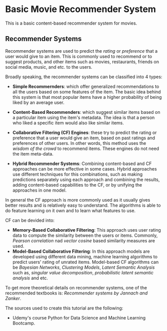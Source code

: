 # Basic Movie Recommender System

This is a basic content-based recommender system for movies.

## Recommender Systems

Recommender systems are used to predict the _rating_ or _preference_ that a user would give to an item. This is commonly used to recommend or to suggest products, and other items such as movies, restaurants, friends on social media, music, and etc. to the users.

Broadly speaking, the recommender systems can be classified into 4 types:

* __Simple Recommernders__: which offer generalized recommendations to all the users based on some features of the item. The basic idea behind this system is that most popular items have a higher probability of being liked by an average user.

* __Content-Based Recommenders__: which suggest similar items based on a particular item using the item's metadata. The idea is that a person who liked a specific item would also like similar items.

* __Collaborative Filtering (CF) Engines__: these try to predict the rating or preference that a user would give an item, based on past ratings and preferences of other users. In other words, this method uses the _wisdom of the crowd_ to recommend items. These engines do not need the item meta-data.

* __Hybrid Recommender Systems__: Combining content-based and CF approaches can be more effective in some cases. Hybrid approaches use different techniques for this combinations, such as making predictions separately using each approach and combining the results, adding content-based capabilities to the CF, or by unifying the approaches in one model.

In general the CF approach is more commonly used as it usually gives better results and is relatively easy to understand. The algorithms is able to do feature learning on it own and to learn what features to use.

CF can be devided into:
* __Memory-Based Collaborative Filtering__: This approach uses user rating data to compute the similarity between the users or items. Commonly, _Pearson correlation_ nad _vector cosine_ based similarity measures are used. 
* __Model-Based Collaborative Filtering__: In this approach models are developed using different data mining, machine learning algorithms to predict users' rating of unrated items. Model-based CF algorithms can be _Bayesian Networks_, _Clustering Models_, _Latent Semantic Analysis_ such as, _singular value decomposition_, _probabilistic latent semantic analysis_ and etc.

To get more theoretical details on recommender systems, one of the recommended textbooks is: _Recommender systems by Jannach and Zanker_.

The sources used to create this tutorial are the following:

* Udemy's course Python for Data Science and Machine Learning Bootcamp.
